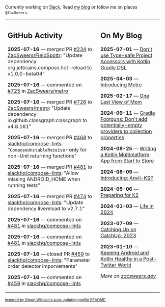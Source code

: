 Currently working on [Slack](https://slack.com/). Read [my blog](https://zacsweers.dev/) or follow me on places `@ZacSweers`.

<table><tr><td valign="top" width="60%">

## GitHub Activity
<!-- githubActivity starts -->
**2025-07-16** — merged PR [#234](https://github.com/ZacSweers/FieldSpottr/pull/234) to [ZacSweers/FieldSpottr](https://github.com/ZacSweers/FieldSpottr): "Update dependency org.jetbrains.compose.hot-reload to v1.0.0-beta04"

**2025-07-16** — commented on [#725](https://github.com/ZacSweers/metro/pull/725#issuecomment-3080025860) in [ZacSweers/metro](https://github.com/ZacSweers/metro)

**2025-07-16** — merged PR [#726](https://github.com/ZacSweers/metro/pull/726) to [ZacSweers/metro](https://github.com/ZacSweers/metro): "Update dependency io.github.classgraph:classgraph to v4.8.181"

**2025-07-16** — merged PR [#468](https://github.com/slackhq/compose-lints/pull/468) to [slackhq/compose-lints](https://github.com/slackhq/compose-lints): "`ComposeUnstableReceiver` only for non-Unit returning functions"

**2025-07-16** — merged PR [#481](https://github.com/slackhq/compose-lints/pull/481) to [slackhq/compose-lints](https://github.com/slackhq/compose-lints): "Allow missing ANDROID_HOME when running tests"

**2025-07-16** — merged PR [#474](https://github.com/slackhq/compose-lints/pull/474) to [slackhq/compose-lints](https://github.com/slackhq/compose-lints): "Update dependency livereload to v2.7.1"

**2025-07-16** — commented on [#481](https://github.com/slackhq/compose-lints/pull/481#issuecomment-3079410035) in [slackhq/compose-lints](https://github.com/slackhq/compose-lints)

**2025-07-16** — commented on [#481](https://github.com/slackhq/compose-lints/pull/481#issuecomment-3079408908) in [slackhq/compose-lints](https://github.com/slackhq/compose-lints)

**2025-07-16** — closed PR [#459](https://github.com/slackhq/compose-lints/pull/459) to [slackhq/compose-lints](https://github.com/slackhq/compose-lints): "Parameter order detector imporvements"

**2025-07-16** — commented on [#459](https://github.com/slackhq/compose-lints/pull/459#issuecomment-3079391819) in [slackhq/compose-lints](https://github.com/slackhq/compose-lints)
<!-- githubActivity ends -->
</td><td valign="top" width="40%">

## On My Blog
<!-- blog starts -->
**2025-07-01** — [Don't use Type-safe Project Accessors with Kotlin Gradle DSL](https://www.zacsweers.dev/dont-use-type-safe-project-accessors-with-kotlin-gradle-dsl/)

**2025-04-03** — [Introducing Metro](https://www.zacsweers.dev/introducing-metro/)

**2025-02-17** — [One Last View of Mom](https://www.zacsweers.dev/one-last-view-of-mom/)

**2024-09-11** — [Gradle Footguns: Don't add potentially-empty providers to collection properties](https://www.zacsweers.dev/gradle-footgun-adding-empty-providers-to-collection-properties/)

**2024-08-25** — [Writing a Kotlin Multiplatform App from Start to Store](https://www.zacsweers.dev/writing-a-kotlin-multiplatform-app-from-start-to-store/)

**2024-08-09** — [Introducing: Anvil-KSP](https://www.zacsweers.dev/introducing-anvil-ksp/)

**2024-05-06** — [Preparing for K2](https://www.zacsweers.dev/preparing-for-k2/)

**2024-01-03** — [Life in 2024](https://www.zacsweers.dev/life-in-2024/)

**2023-07-09** — [Catching Up on CatchUp: 2023](https://www.zacsweers.dev/catching-up-on-catchup-2023/)

**2023-01-10** — [Keeping Android and Kotlin Healthy in a Post-Twitter World](https://www.zacsweers.dev/keeping-android-healthy/)
<!-- blog ends -->
_More on [zacsweers.dev](https://zacsweers.dev/)_
</td></tr></table>

<sub><a href="https://simonwillison.net/2020/Jul/10/self-updating-profile-readme/">Inspired by Simon Willison's auto-updating profile README.</a></sub>